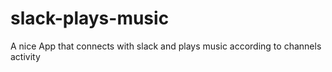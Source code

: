 # slack-plays-music
A nice App that connects with slack and plays music according to channels activity
